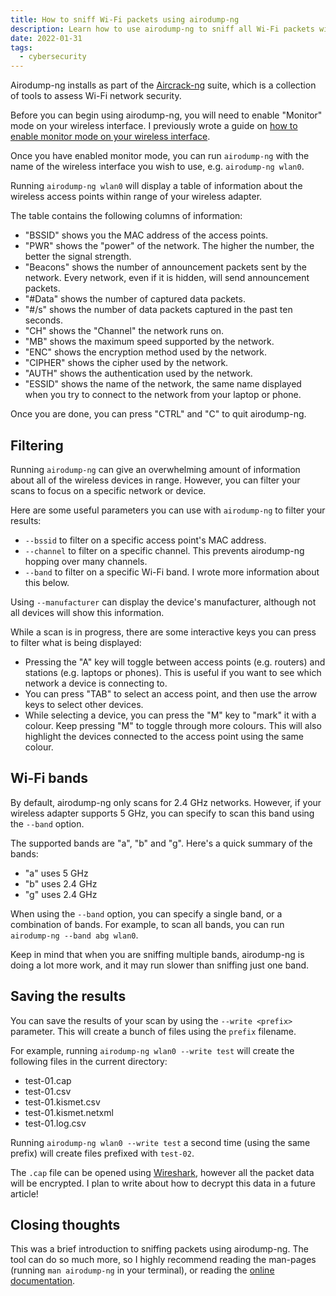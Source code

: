 ```yaml
---
title: How to sniff Wi-Fi packets using airodump-ng
description: Learn how to use airodump-ng to sniff all Wi-Fi packets within range of your wireless adapter, even if you are not connected to the target's network.
date: 2022-01-31
tags:
  - cybersecurity
---
```


Airodump-ng installs as part of the [Aircrack-ng](https://aircrack-ng.org/) suite, which is a collection of tools to assess Wi-Fi network security.

Before you can begin using airodump-ng, you will need to enable "Monitor" mode on your wireless interface. I previously wrote a guide on [how to enable monitor mode on your wireless interface](/posts/how-to-enable-monitor-mode).

Once you have enabled monitor mode, you can run `airodump-ng` with the name of the wireless interface you wish to use, e.g. `airodump-ng wlan0`.

Running `airodump-ng wlan0` will display a table of information about the wireless access points within range of your wireless adapter.

The table contains the following columns of information:

- "BSSID" shows you the MAC address of the access points.
- "PWR" shows the "power" of the network. The higher the number, the better the signal strength.
- "Beacons" shows the number of announcement packets sent by the network. Every network, even if it is hidden, will send announcement packets.
- "#Data" shows the number of captured data packets.
- "#/s" shows the number of data packets captured in the past ten seconds.
- "CH" shows the "Channel" the network runs on.
- "MB" shows the maximum speed supported by the network.
- "ENC" shows the encryption method used by the network.
- "CIPHER" shows the cipher used by the network.
- "AUTH" shows the authentication used by the network.
- "ESSID" shows the name of the network, the same name displayed when you try to connect to the network from your laptop or phone.

Once you are done, you can press "CTRL" and "C" to quit airodump-ng.

## Filtering

Running `airodump-ng` can give an overwhelming amount of information about all of the wireless devices in range. However, you can filter your scans to focus on a specific network or device.

Here are some useful parameters you can use with `airodump-ng` to filter your results:

- `--bssid` to filter on a specific access point's MAC address.
- `--channel` to filter on a specific channel. This prevents airodump-ng hopping over many channels.
- `--band` to filter on a specific Wi-Fi band. I wrote more information about this below.

Using `--manufacturer` can display the device's manufacturer, although not all devices will show this information.

While a scan is in progress, there are some interactive keys you can press to filter what is being displayed:

- Pressing the "A" key will toggle between access points (e.g. routers) and stations (e.g. laptops or phones). This is useful if you want to see which network a device is connecting to.
- You can press "TAB" to select an access point, and then use the arrow keys to select other devices.
- While selecting a device, you can press the "M" key to "mark" it with a colour. Keep pressing "M" to toggle through more colours. This will also highlight the devices connected to the access point using the same colour.

## Wi-Fi bands

By default, airodump-ng only scans for 2.4 GHz networks. However, if your wireless adapter supports 5 GHz, you can specify to scan this band using the `--band` option.

The supported bands are "a", "b" and "g". Here's a quick summary of the bands:

- "a" uses 5 GHz
- "b" uses 2.4 GHz
- "g" uses 2.4 GHz

When using the `--band` option, you can specify a single band, or a combination of bands. For example, to scan all bands, you can run `airodump-ng --band abg wlan0`.

Keep in mind that when you are sniffing multiple bands, airodump-ng is doing a lot more work, and it may run slower than sniffing just one band.

## Saving the results

You can save the results of your scan by using the `--write <prefix>` parameter. This will create a bunch of files using the `prefix` filename.

For example, running `airodump-ng wlan0 --write test` will create the following files in the current directory:

- test-01.cap
- test-01.csv
- test-01.kismet.csv
- test-01.kismet.netxml
- test-01.log.csv

Running `airodump-ng wlan0 --write test` a second time (using the same prefix) will create files prefixed with `test-02`.

The `.cap` file can be opened using [Wireshark](https://www.wireshark.org/), however all the packet data will be encrypted. I plan to write about how to decrypt this data in a future article!

## Closing thoughts

This was a brief introduction to sniffing packets using airodump-ng. The tool can do so much more, so I highly recommend reading the man-pages (running `man airodump-ng` in your terminal), or reading the [online documentation](https://aircrack-ng.org/doku.php?id=airodump-ng).
